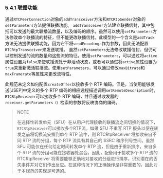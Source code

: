 ### [5.4.1 联播功能](http://w3c.github.io/webrtc-pc/#simulcast-functionality)

通过`RTCPeerConnection`对象的`addTransceiver`方法和`RTCRtpSender`对象的`setParameters`方法提供联播功能。
`addTransceiver`方法建立联播信封，其中包括可以发送的最大联播流数量，以及编码的顺序。虽然可以使用`setParameters`方法修改单个联播流的特征，但不能更改联播信封。此模型的一个含义是`addTrack`方法无法提供联播功能，因为它不将`sendEncodings`作为参数，因此无法配置`RTCRtpTransceiver`来发送联播。
虽然`setParameters`无法修改联播信封，但仍可以控制发送的流的数量和这些流的特征。使用`setParameters`，可以通过将`active`属性设置为`false`来使联播流处于非活动状态，或者可以通过将`active`属性设置为`true`来重新激活联播流。使用`setParameters`，可以通过修改`maxBitrate`和`maxFramerate`等属性来更改流特性。

此规范未定义如何配置`createOffer`以接收多个 RTP 编码。但是，当使用能够发送[JSEP]中定义的多个 RTP 编码的相应远程描述调用`setRemoteDescription`时，`RTCRtpReceiver`可以接收多个 RTP 编码，并且通过收发器的`receiver.getParameters（）`检索的参数将反映协商的编码。
>NOTE
>
>在选择性转发单元（SFU）在从用户代理接收的联播流之间切换的情况下，`RTCRtpReceiver`可以接收多个RTP流。如果 SFU 不重写 RTP 报头以便在转发之前将切换流安排到单个 RTP 流中，则 RTCRtpReceiver 将接收来自不同 RTP 流的分组，每个 RTP 流具有其自己的 SSRC 和序列号空间。虽然 SFU 可能仅在任何给定时间转发单个 RTP 流，但是由于重新排序，来自多个 RTP 流的分组可能在接收器处混合。因此，配备用于接收多个 RTP 流的 RTCRtpReceiver 将需要能够正确地对接收的分组进行排序，识别潜在的丢失事件并对它们作出反应。在这种情况下的正确操作是非常重要的，因此对于本规范的实现是可选的。
